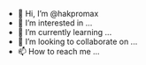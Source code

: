 - 👋 Hi, I’m @hakpromax
- 👀 I’m interested in ...
- 🌱 I’m currently learning ...
- 💞️ I’m looking to collaborate on ...
- 📫 How to reach me ...

<!---
hakpromax/hakpromax is a ✨ special ✨ repository because its `README.md` (this file) appears on your GitHub profile.
You can click the Preview link to take a look at your changes.
--->
